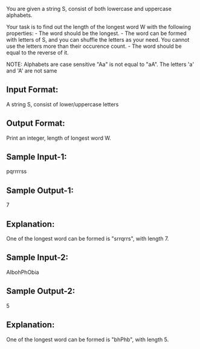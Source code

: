 You are given a string S, consist of both lowercase and uppercase alphabets.

Your task is to find out the length of the longest word W with the 
following properties:
	- The word should be the longest.
	- The word can be formed with letters of S, and you can shuffle the letters 
	as your need. You cannot use the letters more than their occurence count.
	- The word should be equal to the reverse of it.
	
NOTE: Alphabets are case sensitive
"Aa" is  not equal to "aA". The letters 'a' and 'A' are not same

Input Format:
-------------
A string S, consist of lower/uppercase letters

Output Format:
--------------
Print an integer, length of longest word W.


Sample Input-1:
---------------
pqrrrrss

Sample Output-1:
----------------
7

Explanation:
------------
One of the longest word can be formed is "srrqrrs", with length 7.


Sample Input-2:
---------------
AIbohPhObia

Sample Output-2:
----------------
5

Explanation:
------------
One of the longest word can be formed is "bhPhb", with length 5.
